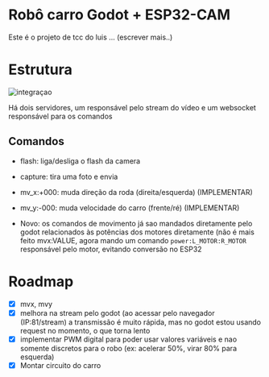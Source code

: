 # Robô carro Godot + ESP32-CAM

Este é o projeto de tcc do luis ... (escrever mais..)

# Estrutura

![integraçao](https://github.com/user-attachments/assets/a492f32e-1874-454a-8559-5999070e27e6)

Há dois servidores, um responsável pelo stream do vídeo e um websocket responsável para os comandos

## Comandos

- flash: liga/desliga o flash da camera
- capture: tira uma foto e envia
- mv_x:+000: muda direção da roda (direita/esquerda) (IMPLEMENTAR)
- mv_y:-000: muda velocidade do carro (frente/ré) (IMPLEMENTAR)

- Novo: os comandos de movimento já sao mandados diretamente pelo godot relacionados às potências dos
  motores diretamente (não é mais feito mvx:VALUE, agora mando um comando `power:L_MOTOR:R_MOTOR` responsável
  pelo motor, evitando conversão no ESP32

# Roadmap

- [x] mvx, mvy
- [x] melhora na stream pelo godot (ao acessar pelo navegador (IP:81/stream) a transmissão é muito rápida,
      mas no godot estou usando request no momento, o que torna lento
- [x] implementar PWM digital para poder usar valores variáveis e nao somente discretos para o robo
      (ex: acelerar 50%, virar 80% para esquerda)
- [x] Montar circuito do carro
